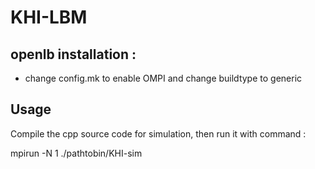 # KHI-LBM

## openlb installation :

* change config.mk to enable OMPI and change buildtype to generic














## Usage

Compile the cpp source code for simulation, then run it with command :

mpirun -N 1 ./pathtobin/KHI-sim